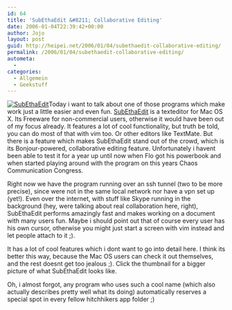 ```yaml
---
id: 64
title: 'SubEthaEdit &#8211; Collaborative Editing'
date: 2006-01-04T22:39:42+00:00
author: Jojo
layout: post
guid: http://heipei.net/2006/01/04/subethaedit-collaborative-editing/
permalink: /2006/01/04/subethaedit-collaborative-editing/
autometa:
  - 
categories:
  - Allgemein
  - Geekstuff
---
```

[<img src="/weblog/subethaedit-thumb.png" alt="SubEthaEdit" class="alignleft" />](/weblog/subethaedit.png)Today i want to talk about one of those programs which make work just a little easier and even fun. [SubEthaEdit](http://www.codingmonkeys.de/subethaedit/) is a texteditor for Mac OS X. Its Freeware for non-commercial users, otherwise it would have been out of my focus already. It features a lot of cool functionality, but truth be told, you can do most of that with vim too. Or other editors like TextMate. But there is a feature which makes SubEthaEdit stand out of the crowd, which is its Bonjour-powered, collaborative editing feature. Unfortunately i havent been able to test it for a year up until now when Flo got his powerbook and when started playing around with the program on this years Chaos Communication Congress.
  
Right now we have the program running over an ssh tunnel (two to be more precise), since were not in the same local network nor have a vpn set up (yet!). Even over the internet, with stuff like Skype running in the background (hey, were talking about real collaboration here, right), SubEthaEdit performs amazingly fast and makes working on a document with many users fun. Maybe i should point out that of course every user has his own cursor, otherwise you might just start a screen with vim instead and let people attach to it ;).
  
It has a lot of cool features which i dont want to go into detail here. I think its better this way, because the Mac OS users can check it out themselves, and the rest doesnt get too jealous ;). Click the thumbnail for a bigger picture of what SubEthaEdit looks like.
  
Oh, i almost forgot, any program who uses such a cool name (which also actually describes pretty well what its doing) automatically reserves a special spot in every fellow hitchhikers app folder ;)
